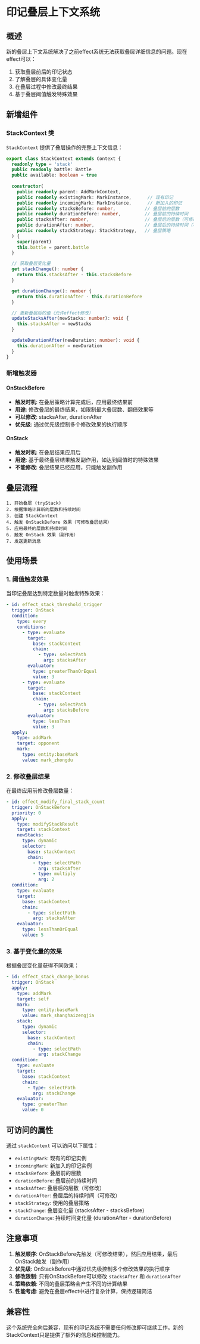 # 印记叠层上下文系统

## 概述

新的叠层上下文系统解决了之前effect系统无法获取叠层详细信息的问题。现在effect可以：

1. 获取叠层前后的印记状态
2. 了解叠层的具体变化量
3. 在叠层过程中修改最终结果
4. 基于叠层阈值触发特殊效果

## 新增组件

### StackContext 类

`StackContext` 提供了叠层操作的完整上下文信息：

```typescript
export class StackContext extends Context {
  readonly type = 'stack'
  public readonly battle: Battle
  public available: boolean = true
  
  constructor(
    public readonly parent: AddMarkContext,
    public readonly existingMark: MarkInstance,      // 现有印记
    public readonly incomingMark: MarkInstance,      // 新加入的印记
    public readonly stacksBefore: number,           // 叠层前的层数
    public readonly durationBefore: number,         // 叠层前的持续时间
    public stacksAfter: number,                     // 叠层后的层数（可修改）
    public durationAfter: number,                   // 叠层后的持续时间（可修改）
    public readonly stackStrategy: StackStrategy,   // 叠层策略
  ) {
    super(parent)
    this.battle = parent.battle
  }

  // 获取叠层变化量
  get stackChange(): number {
    return this.stacksAfter - this.stacksBefore
  }

  get durationChange(): number {
    return this.durationAfter - this.durationBefore
  }

  // 更新叠层后的值（允许effect修改）
  updateStacksAfter(newStacks: number): void {
    this.stacksAfter = newStacks
  }

  updateDurationAfter(newDuration: number): void {
    this.durationAfter = newDuration
  }
}
```

### 新增触发器

#### OnStackBefore

- **触发时机**: 在叠层策略计算完成后，应用最终结果前
- **用途**: 修改叠层的最终结果，如限制最大叠层数、翻倍效果等
- **可以修改**: stacksAfter, durationAfter
- **优先级**: 通过优先级控制多个修改效果的执行顺序

#### OnStack

- **触发时机**: 在叠层结果应用后
- **用途**: 基于最终叠层结果触发副作用，如达到阈值时的特殊效果
- **不能修改**: 叠层结果已经应用，只能触发副作用

## 叠层流程

```text
1. 开始叠层 (tryStack)
2. 根据策略计算新的层数和持续时间
3. 创建 StackContext
4. 触发 OnStackBefore 效果（可修改叠层结果）
5. 应用最终的层数和持续时间
6. 触发 OnStack 效果（副作用）
7. 发送更新消息
```

## 使用场景

### 1. 阈值触发效果

当印记叠层达到特定数量时触发特殊效果：

```yaml
- id: effect_stack_threshold_trigger
  trigger: OnStack
  condition:
    type: every
    conditions:
      - type: evaluate
        target:
          base: stackContext
          chain:
            - type: selectPath
              arg: stacksAfter
        evaluator:
          type: greaterThanOrEqual
          value: 3
      - type: evaluate
        target:
          base: stackContext
          chain:
            - type: selectPath
              arg: stacksBefore
        evaluator:
          type: lessThan
          value: 3
  apply:
    type: addMark
    target: opponent
    mark:
      type: entity:baseMark
      value: mark_zhongdu
```

### 2. 修改叠层结果

在最终应用前修改叠层数量：

```yaml
- id: effect_modify_final_stack_count
  trigger: OnStackBefore
  priority: 0
  apply:
    type: modifyStackResult
    target: stackContext
    newStacks:
      type: dynamic
      selector:
        base: stackContext
        chain:
          - type: selectPath
            arg: stacksAfter
          - type: multiply
            arg: 2
  condition:
    type: evaluate
    target:
      base: stackContext
      chain:
        - type: selectPath
          arg: stacksAfter
    evaluator:
      type: lessThanOrEqual
      value: 5
```

### 3. 基于变化量的效果

根据叠层变化量获得不同效果：

```yaml
- id: effect_stack_change_bonus
  trigger: OnStack
  apply:
    type: addMark
    target: self
    mark:
      type: entity:baseMark
      value: mark_shanghaizengjia
    stack:
      type: dynamic
      selector:
        base: stackContext
        chain:
          - type: selectPath
            arg: stackChange
  condition:
    type: evaluate
    target:
      base: stackContext
      chain:
        - type: selectPath
          arg: stackChange
    evaluator:
      type: greaterThan
      value: 0
```

## 可访问的属性

通过 `stackContext` 可以访问以下属性：

- `existingMark`: 现有的印记实例
- `incomingMark`: 新加入的印记实例  
- `stacksBefore`: 叠层前的层数
- `durationBefore`: 叠层前的持续时间
- `stacksAfter`: 叠层后的层数（可修改）
- `durationAfter`: 叠层后的持续时间（可修改）
- `stackStrategy`: 使用的叠层策略
- `stackChange`: 叠层变化量 (stacksAfter - stacksBefore)
- `durationChange`: 持续时间变化量 (durationAfter - durationBefore)

## 注意事项

1. **触发顺序**: OnStackBefore先触发（可修改结果），然后应用结果，最后OnStack触发（副作用）
2. **优先级**: OnStackBefore中通过优先级控制多个修改效果的执行顺序
3. **修改限制**: 只有OnStackBefore可以修改 `stacksAfter` 和 `durationAfter`
4. **策略依赖**: 不同的叠层策略会产生不同的计算结果
5. **性能考虑**: 避免在叠层effect中进行复杂计算，保持逻辑简洁

## 兼容性

这个系统完全向后兼容，现有的印记系统不需要任何修改即可继续工作。新的StackContext只是提供了额外的信息和控制能力。
